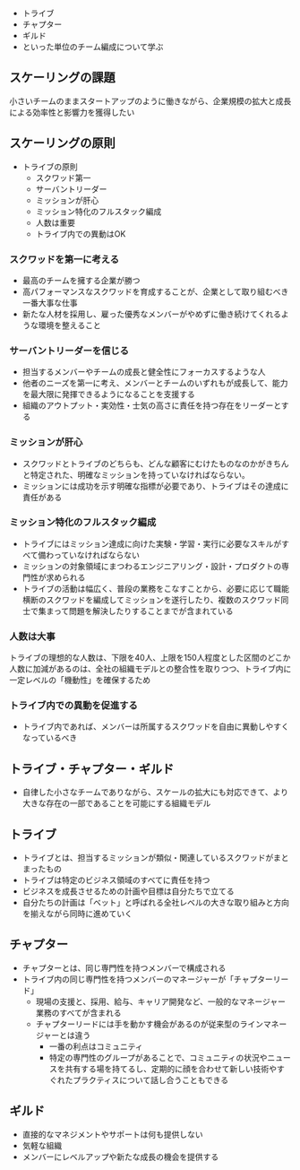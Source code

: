 - トライブ
- チャプター
- ギルド
- といった単位のチーム編成について学ぶ

## スケーリングの課題

小さいチームのままスタートアップのように働きながら、企業規模の拡大と成長による効率性と影響力を獲得したい

## スケーリングの原則

- トライブの原則
	- スクワッド第一
	- サーバントリーダー
	- ミッションが肝心
	- ミッション特化のフルスタック編成
	- 人数は重要
	- トライブ内での異動はOK

### スクワッドを第一に考える

- 最高のチームを擁する企業が勝つ
- 高パフォーマンスなスクワッドを育成することが、企業として取り組むべき一番大事な仕事
- 新たな人材を採用し、雇った優秀なメンバーがやめずに働き続けてくれるような環境を整えること

### サーバントリーダーを信じる

- 担当するメンバーやチームの成長と健全性にフォーカスするような人
- 他者のニーズを第一に考え、メンバーとチームのいずれもが成長して、能力を最大限に発揮できるようになることを支援する
- 組織のアウトプット・実効性・士気の高さに責任を持つ存在をリーダーとする

### ミッションが肝心

- スクワッドとトライブのどちらも、どんな顧客にむけたものなのかがきちんと特定された、明確なミッションを持っていなければならない。
- ミッションには成功を示す明確な指標が必要であり、トライブはその達成に責任がある

### ミッション特化のフルスタック編成

- トライブにはミッション達成に向けた実験・学習・実行に必要なスキルがすべて備わっていなければならない
- ミッションの対象領域にまつわるエンジニアリング・設計・プロダクトの専門性が求められる
- トライブの活動は幅広く、普段の業務をこなすことから、必要に応じて職能横断のスクワッドを編成してミッションを遂行したり、複数のスクワッド同士で集まって問題を解決したりすることまでが含まれている

### 人数は大事

トライブの理想的な人数は、下限を40人、上限を150人程度とした区間のどこか
人数に加減があるのは、全社の組織モデルとの整合性を取りつつ、トライブ内に一定レベルの「機動性」を確保するため

### トライブ内での異動を促進する

- トライブ内であれば、メンバーは所属するスクワッドを自由に異動しやすくなっているべき

## トライブ・チャプター・ギルド

- 自律した小さなチームでありながら、スケールの拡大にも対応できて、より大きな存在の一部であることを可能にする組織モデル

## トライブ

- トライブとは、担当するミッションが類似・関連しているスクワッドがまとまったもの
- トライブは特定のビジネス領域のすべてに責任を持つ
- ビジネスを成長させるための計画や目標は自分たちで立てる
- 自分たちの計画は「ベット」と呼ばれる全社レベルの大きな取り組みと方向を揃えながら同時に進めていく

## チャプター

- チャプターとは、同じ専門性を持つメンバーで構成される
- トライブ内の同じ専門性を持つメンバーのマネージャーが「チャプターリード」
	- 現場の支援と、採用、給与、キャリア開発など、一般的なマネージャー業務のすべてが含まれる
	- チャプターリードには手を動かす機会があるのが従来型のラインマネージャーとは違う
		- 一番の利点はコミュニティ
		- 特定の専門性のグループがあることで、コミュニティの状況やニュースを共有する場を持てるし、定期的に顔を合わせて新しい技術やすぐれたプラクティスについて話し合うこともできる

## ギルド

- 直接的なマネジメントやサポートは何も提供しない
- 気軽な組織
- メンバーにレベルアップや新たな成長の機会を提供する

